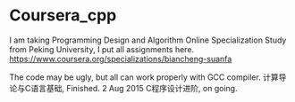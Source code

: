 # Coursera_cpp
I am taking Programming Design and Algorithm Online Specialization Study from Peking University, I put all assignments here.
https://www.coursera.org/specializations/biancheng-suanfa

The code may be ugly, but all can work properly with GCC compiler. 
计算导论与C语言基础, Finished. 2 Aug 2015
C程序设计进阶, on going.

